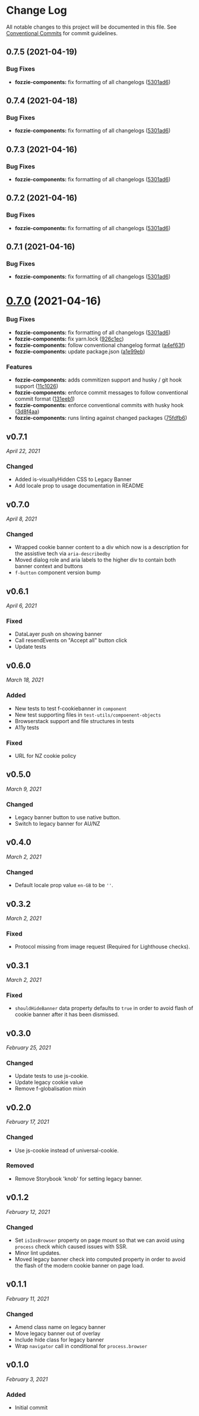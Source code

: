 # Change Log

All notable changes to this project will be documented in this file.
See [Conventional Commits](https://conventionalcommits.org) for commit guidelines.

## 0.7.5 (2021-04-19)


### Bug Fixes

* **fozzie-components:** fix formatting of all changelogs ([5301ad6](https://github.com/justeat/fozzie-components/commit/5301ad6fd4f2783c5894177dc1f6e9dbe639d1fb))





## 0.7.4 (2021-04-18)


### Bug Fixes

* **fozzie-components:** fix formatting of all changelogs ([5301ad6](https://github.com/justeat/fozzie-components/commit/5301ad6fd4f2783c5894177dc1f6e9dbe639d1fb))





## 0.7.3 (2021-04-16)


### Bug Fixes

* **fozzie-components:** fix formatting of all changelogs ([5301ad6](https://github.com/justeat/fozzie-components/commit/5301ad6fd4f2783c5894177dc1f6e9dbe639d1fb))





## 0.7.2 (2021-04-16)


### Bug Fixes

* **fozzie-components:** fix formatting of all changelogs ([5301ad6](https://github.com/justeat/fozzie-components/commit/5301ad6fd4f2783c5894177dc1f6e9dbe639d1fb))





## 0.7.1 (2021-04-16)


### Bug Fixes

* **fozzie-components:** fix formatting of all changelogs ([5301ad6](https://github.com/justeat/fozzie-components/commit/5301ad6fd4f2783c5894177dc1f6e9dbe639d1fb))





# [0.7.0](https://github.com/justeat/fozzie-components/compare/v1.0.0...v0.7.0) (2021-04-16)


### Bug Fixes

* **fozzie-components:** fix formatting of all changelogs ([5301ad6](https://github.com/justeat/fozzie-components/commit/5301ad6fd4f2783c5894177dc1f6e9dbe639d1fb))
* **fozzie-components:** fix yarn.lock ([926c1ec](https://github.com/justeat/fozzie-components/commit/926c1ec14693e35c286a9b295901ea785373c35d))
* **fozzie-components:** follow conventional changelog format ([a4ef63f](https://github.com/justeat/fozzie-components/commit/a4ef63f131670340c035ffe4509bff1214fd6536))
* **fozzie-components:** update package.json ([a1e99eb](https://github.com/justeat/fozzie-components/commit/a1e99eb937c414a2e23c759dcb269bb75fc85bee))


### Features

* **fozzie-components:** adds commitizen support and husky / git hook support ([11c1026](https://github.com/justeat/fozzie-components/commit/11c10261d45ce2e9bfa89b026cf85d8cf52b5d63))
* **fozzie-components:** enforce commit messages to follow conventional commit format ([131eeb1](https://github.com/justeat/fozzie-components/commit/131eeb152b7b384d4054791cf535db403b9239ac))
* **fozzie-components:** enforce conventional commits with husky hook ([3d8f4aa](https://github.com/justeat/fozzie-components/commit/3d8f4aa6e0a05273d5962fae3937ac281aebce70))
* **fozzie-components:** runs linting against changed packages ([75fdfb6](https://github.com/justeat/fozzie-components/commit/75fdfb6546224ebb8621deadecd911f2cb96dfc8))



v0.7.1
------------------------------
*April 22, 2021*

### Changed
- Added is-visuallyHidden CSS to Legacy Banner
- Add locale prop to usage documentation in README


v0.7.0
------------------------------
*April 8, 2021*

### Changed
- Wrapped cookie banner content to a div which now is a description for the assistive tech via `aria-describedby`
- Moved dialog role and aria labels to the higher div to contain both banner context and buttons
- `f-button` component version bump


v0.6.1
------------------------------
*April 6, 2021*

### Fixed
- DataLayer push on showing banner
- Call resendEvents on "Accept all" button click
- Update tests


v0.6.0
------------------------------
*March 18, 2021*

### Added
- New tests to test f-cookiebanner in `component`
- New test supporting files in `test-utils/compoenent-objects`
- Browserstack support and file structures in tests
- A11y tests

### Fixed
- URL for NZ cookie policy


v0.5.0
------------------------------
*March 9, 2021*

### Changed
- Legacy banner button to use native button.
- Switch to legacy banner for AU/NZ


v0.4.0
------------------------------
*March 2, 2021*

### Changed
- Default locale prop value `en-GB` to be `''`.


v0.3.2
------------------------------
*March 2, 2021*

### Fixed
- Protocol missing from image request (Required for Lighthouse checks).

v0.3.1
------------------------------
*March 2, 2021*

### Fixed
- `shouldHideBanner` data property defaults to `true` in order to avoid flash of cookie banner after it has been dismissed.

v0.3.0
------------------------------
*February 25, 2021*

### Changed
- Update tests to use js-cookie.
- Update legacy cookie value
- Remove f-globalisation mixin

v0.2.0
------------------------------
*February 17, 2021*

### Changed
- Use js-cookie instead of universal-cookie.

### Removed
- Remove Storybook 'knob' for setting legacy banner.

v0.1.2
------------------------------
*February 12, 2021*

### Changed
- Set `isIosBrowser` property on page mount so that we can avoid using `process` check which caused issues with SSR.
- Minor lint updates.
- Moved legacy banner check into computed property in order to avoid the flash of the modern cookie banner on page load.

v0.1.1
------------------------------
*February 11, 2021*

### Changed
- Amend class name on legacy banner
- Move legacy banner out of overlay
- Include hide class for legacy banner
- Wrap `navigator` call in conditional for `process.browser`

v0.1.0
------------------------------
*February 3, 2021*

### Added
- Initial commit
